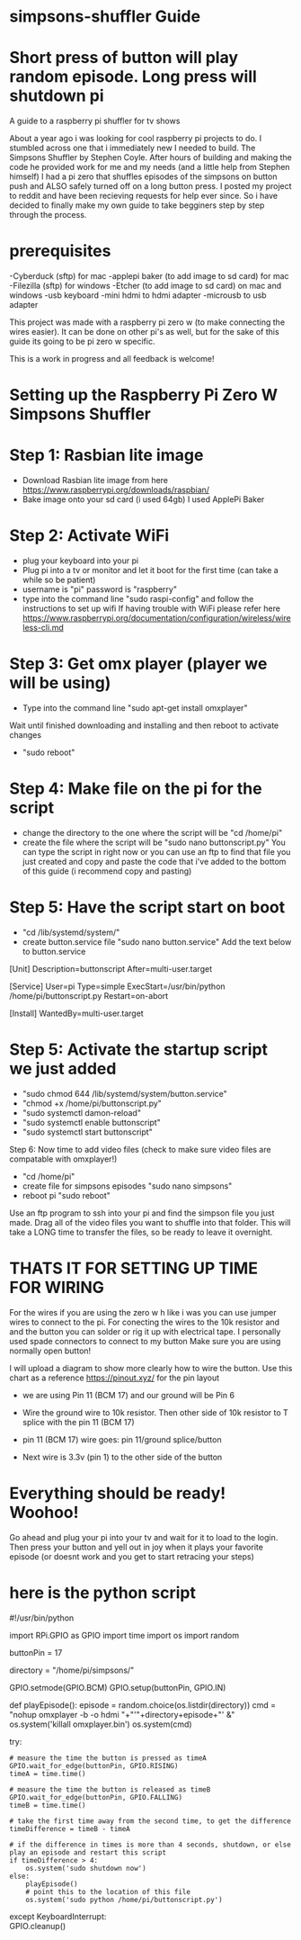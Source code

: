 # simpsons-shuffler Guide 
# Short press of button will play random episode. Long press will shutdown pi

A guide to a raspberry pi shuffler for tv shows

About a year ago i was looking for cool raspberry pi projects to do. I stumbled across one that i immediately new 
I needed to build. The Simpsons Shuffler by Stephen Coyle. After hours of building and making the code he provided work for 
me and my needs (and a little help from Stephen himself) I had a pi zero that shuffles episodes of the simpsons on button push and ALSO safely turned off on a long button press. I posted my project to reddit and have been recieving requests for help
ever since. So i have decided to finally make my own guide to take begginers step by step through the process. 




# prerequisites
-Cyberduck (sftp) for mac
-applepi baker (to add image to sd card) for mac
-Filezilla (sftp) for windows
-Etcher (to add image to sd card) on mac and windows
-usb keyboard
-mini hdmi to hdmi adapter
-microusb to usb adapter

This project was made with a raspberry pi zero w (to make connecting the wires easier). It can be done on other pi's as well, but for the sake of this guide its going to be pi zero w specific.


This is a work in progress and all feedback is welcome!

# Setting up the Raspberry Pi Zero W Simpsons Shuffler

# Step 1: Rasbian lite image
  - Download Rasbian lite image from here https://www.raspberrypi.org/downloads/raspbian/
  - Bake image onto your sd card (i used 64gb) I used ApplePi Baker
  
# Step 2: Activate WiFi
  - plug your keyboard into your pi
  - Plug pi into a tv or monitor and let it boot for the first time (can take a while so be patient)
  - username is "pi" password is "raspberry"
  - type into the command line "sudo raspi-config" and follow the instructions to set up wifi
If having trouble with WiFi please refer here https://www.raspberrypi.org/documentation/configuration/wireless/wireless-cli.md

# Step 3: Get omx player (player we will be using)
  - Type into the command line "sudo apt-get install omxplayer"

Wait until finished downloading and installing and then reboot to activate changes
  - "sudo reboot" 
  
# Step 4: Make file on the pi for the script
  - change the directory to the one where the script will be "cd /home/pi"
  - create the file where the script will be "sudo nano buttonscript.py"
You can type the script in right now or you can use an ftp to find that file you just created and copy and paste the code that i've added to the bottom of this guide (i recommend copy and pasting)

# Step 5: Have the script start on boot
  - "cd /lib/systemd/system/"
  - create button.service file "sudo nano button.service"
Add the text below to button.service

[Unit]
Description=buttonscript
After=multi-user.target

[Service]
User=pi
Type=simple
ExecStart=/usr/bin/python /home/pi/buttonscript.py
Restart=on-abort

[Install]
WantedBy=multi-user.target

# Step 5: Activate the startup script we just added
  - "sudo chmod 644 /lib/systemd/system/button.service"
  - "chmod +x /home/pi/buttonscript.py"
  - "sudo systemctl damon-reload"
  - "sudo systemctl enable buttonscript"
  - "sudo systemctl start buttonscript"
  
Step 6: Now time to add video files (check to make sure video files are compatable with omxplayer!)
  - "cd /home/pi"
  - create file for simpsons episodes  "sudo nano simpsons"
  - reboot pi "sudo reboot"
  
Use an ftp program to ssh into your pi and find the simpson file you just made. Drag all of the video files you want to shuffle into that folder. This will take a LONG time to transfer the files, so be ready to leave it overnight.

# THATS IT FOR SETTING UP TIME FOR WIRING
For the wires if you are using the zero w h like i was you can use jumper wires to connect to the pi. 
For conecting the wires to the 10k resistor and and the button you can solder or rig it up with electrical tape.
I personally used spade connectors to connect to my button
Make sure you are using normally open button!

I will upload a diagram to show more clearly how to wire the button. 
Use this chart as a reference https://pinout.xyz/ for the pin layout

- we are using Pin 11 (BCM 17) and our ground will be Pin 6

- Wire the ground wire to 10k resistor. Then other side of 10k resistor to T splice with the pin 11 (BCM 17)

- pin 11 (BCM 17) wire goes: pin 11/ground splice/button

- Next wire is 3.3v (pin 1) to the other side of the button

# Everything should be ready! Woohoo!
Go ahead and plug your pi into your tv and wait for it to load to the login. Then press your button and yell out in joy when it plays your favorite episode (or doesnt work and you get to start retracing your steps)

# here is the python script 

#!/usr/bin/python

import RPi.GPIO as GPIO
import time
import os
import random

buttonPin = 17 

directory = "/home/pi/simpsons/"

GPIO.setmode(GPIO.BCM)
GPIO.setup(buttonPin, GPIO.IN)

def playEpisode():
	episode = random.choice(os.listdir(directory))
	cmd = "nohup omxplayer -b -o hdmi "+"'"+directory+episode+"' &"
	os.system('killall omxplayer.bin')
	os.system(cmd)


try:

    # measure the time the button is pressed as timeA
    GPIO.wait_for_edge(buttonPin, GPIO.RISING)
    timeA = time.time()

    # measure the time the button is released as timeB
    GPIO.wait_for_edge(buttonPin, GPIO.FALLING)
    timeB = time.time()

    # take the first time away from the second time, to get the difference
    timeDifference = timeB - timeA

    # if the difference in times is more than 4 seconds, shutdown, or else play an episode and restart this script
    if timeDifference > 4:
        os.system('sudo shutdown now')
    else:
        playEpisode()
        # point this to the location of this file
        os.system('sudo python /home/pi/buttonscript.py')

except KeyboardInterrupt:  
    GPIO.cleanup() 
